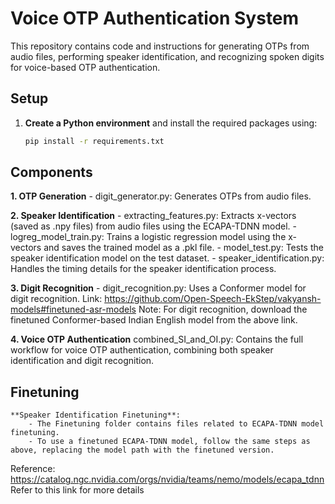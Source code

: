 # Voice OTP Authentication System

This repository contains code and instructions for generating OTPs from audio files, performing speaker identification, and recognizing spoken digits for voice-based OTP authentication.

## Setup

1. **Create a Python environment** and install the required packages using:
   ```bash
   pip install -r requirements.txt

## Components

**1. OTP Generation**
    - digit_generator.py: Generates OTPs from audio files.

**2. Speaker Identification**
    - extracting_features.py: Extracts x-vectors (saved as .npy files) from audio files using the ECAPA-TDNN model.
    - logreg_model_train.py: Trains a logistic regression model using the x-vectors and saves the trained model as a .pkl file.
    - model_test.py: Tests the speaker identification model on the test dataset.
    - speaker_identification.py: Handles the timing details for the speaker identification process.
    
**3. Digit Recognition**
    - digit_recognition.py: Uses a Conformer model for digit recognition.
    Link: https://github.com/Open-Speech-EkStep/vakyansh-models#finetuned-asr-models
Note: For digit recognition, download the finetuned Conformer-based Indian English model from the above link.

**4. Voice OTP Authentication**
combined_SI_and_OI.py: Contains the full workflow for voice OTP authentication, combining both speaker identification and digit recognition.

## Finetuning

    **Speaker Identification Finetuning**:
        - The Finetuning folder contains files related to ECAPA-TDNN model finetuning.
        - To use a finetuned ECAPA-TDNN model, follow the same steps as above, replacing the model path with the finetuned version.
Reference: https://catalog.ngc.nvidia.com/orgs/nvidia/teams/nemo/models/ecapa_tdnn
Refer to this link for more details

